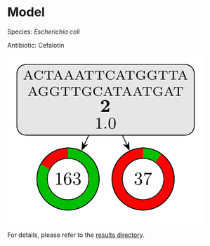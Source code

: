 
# Model

Species: *Escherichia coli*

Antibiotic: Cefalotin

<a href="./model.pdf"><img src="./model.png" /></a>

For details, please refer to the [results directory](../../../../../results/cart_b/escherichia%20coli/cefalotin/repeat_6/).

